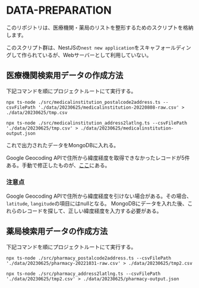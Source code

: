 # DATA-PREPARATION

このリポジトリは、医療機関・薬局のリストを整形するためのスクリプトを格納します。

このスクリプト群は、NestJSの`nest new application`をスキャフォールディングして作られているが、Webサーバーとして利用していない。

## 医療機関検索用データの作成方法

下記コマンドを順にプロジェクトルートにて実行する。

```shell: ピルにゃんデータから郵便番号を元に住所、市区町村コードを取得
npx ts-node ./src/medicalinstitution_postalcode2address.ts --csvFilePath './data/20230625/medicalinstitution-20220808-raw.csv' > ./data/20230625/tmp.csv
```

```shell: 住所から緯度経度を取得
npx ts-node ./src/medicalinstitution_address2latlng.ts --csvFilePath './data/20230625/tmp.csv' > ./data/20230625/medicalinstitution-output.json
```

これで出力されたデータをMongoDBに入れる。

Google Geocoding APIで住所から緯度経度を取得できなかったレコードが5件ある。手動で修正したものが、[ここ](data/20230625/meditalinstitution-invalid_location_records.json)にある。


### 注意点

Google Geocoding APIで住所から緯度経度を引けない場合がある。その場合、`latitude`,  `langitude`の項目にはnullとなる。
MongoDBにデータを入れた後、これらのレコードを探して、正しい緯度経度を入力する必要がある。

## 薬局検索用データの作成方法

下記コマンドを順にプロジェクトルートにて実行する。

```shell: ピルにゃんデータから郵便番号を元に住所、市区町村コードを取得
npx ts-node ./src/pharmacy_postalcode2address.ts --csvFilePath './data/20230625/pharmacy-20221031-raw.csv' > ./data/20230625/tmp2.csv
```

```shell: 住所から緯度経度を取得
npx ts-node ./src/pharmacy_address2latlng.ts --csvFilePath './data/20230625/tmp2.csv' > ./data/20230625/pharmacy-output.json
```
